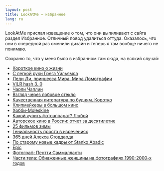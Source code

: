 ```yaml
---
layout: post
title: LookAtMe – избранное 
lang: ru
---
```


LookAtMe прислал извещение о том, что они выпиливают с сайта раздел Избранное. Отличный повод удалиться оттуда. Оказалось, что они в очередной раз сменили дизайн и теперь я там вообще ничего не понимаю.

Сохраню то, что у меня было в избранном там сюда, на всякий случай:

<ul>
   <li>
      <a href="http://www.lookatme.ru/flow/posts/film-radar/13100-korotkoe-kino-o-zhizni">Короткое кино о&nbsp;жизни</a>
   </li>
   <li>
      <a href="http://www.lookatme.ru/flow/posts/photo-radar/40367-s-legkoy-ruki-grega-uilyamsa">С&nbsp;легкой руки Грега Уильямса</a>
   </li>
   <li>
      <a href="http://www.lookatme.ru/flow/posts/photo-radar/41404-ledi-di-printsessa-mira-mira-lomografii">Леди Ди, принцесса Мира. Мира Ломографии</a>
   </li>
   <li>
      <a href="http://www.lookatme.ru/my/my/video/42184-vilr-hash-3-0">VILR hash 3. 0</a>
   </li>
   <li>
      <a href="http://www.lookatme.ru/flow/posts/film-radar/61732-charli-chaplin">Чарли Чаплин</a>
   </li>
   <li>
      <a href="http://www.lookatme.ru/flow/posts/science-techno/67216-vzglyad-cherez-lobovoe-steklo-2009-06-18">Взгляд через лобовое стекло</a>
   </li>
   <li>
      <a href="http://www.lookatme.ru/flow/obschestvo/obschestvo/75211-nedelya-s-gusevym">Качественная литература по&nbsp;будням. Коротко</a>
   </li>
   <li>
      <a href="http://www.lookatme.ru/flow/posts/film-radar/81645-klipmeykery-v-bolshom-kino-i-naoborot">Клипмейкеры в большом кино</a>
   </li>
   <li>
      <a href="http://www.lookatme.ru/flow/posts/design-radar/88778-hobbi-moleskine">Хобби-Moleskine</a>
   </li>
   <li>
      <a href="http://www.lookatme.ru/flow/posts/photo-radar/103383-kakoy-kupit-fotoapparat-lyuboy">Какой купить фотоаппарат? Любой</a>
   </li>
   <li>
      <a href="http://www.lookatme.ru/flow/posts/film-radar/107311-avtorskoe-kino-v-rossii-otchet-za-desyatiletie">Авторское кино в России: отчет за десятилетие</a>
   </li>
   <li>
      <a href="http://www.lookatme.ru/mag/film/other_film/111357-30-filmov-zimy">25 фильмов зимы</a>
   </li>
   <li>
      <a href="http://www.lookatme.ru/flow/posts/photo-radar/114647-genialnost-prosta-v-izrecheniyah">Гениальность проста в изречениях</a>
   </li>
   <li>
      <a href="http://www.lookatme.ru/flow/posts/photo-radar/115273-365-dney-aleksa-stoddarda">365 дней Алекса Стоддарда</a>
   </li>
   <li>
      <a href="http://www.lookatme.ru/flow/posts/photo-radar/115637-po-staromu-novye-kadry-ot-stanko-abadic">По старому новые кадры от Stanko Abadic</a>
   </li>
   <li>
      <a href="http://www.lookatme.ru/flow/posts/photo-radar/115713-epic">Epic</a>
   </li>
   <li>
      <a href="http://www.lookatme.ru/flow/posts/photo-radar/115487-fotograf-pentti-sammallahti">Фотограф: Пентти Саммаллахти</a>
   </li>
   <li>
      <a href="http://www.lookatme.ru/mag/art-design/other_art/124589-chasti-tela-obnazhennye-zhenschiny-na-fotografiyah-90h-2000h-godov">Части тела: Обнаженные женщины на фотографиях 1990-2000-х годов</a>
   </li>
</ul>
